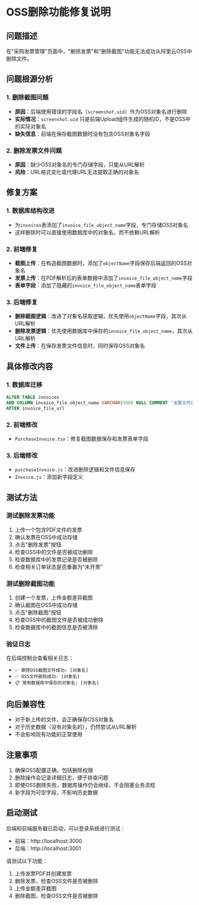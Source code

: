 # OSS删除功能修复说明

## 问题描述

在"采购发票管理"页面中，"删除发票"和"删除截图"功能无法成功从阿里云OSS中删除文件。

## 问题根源分析

### 1. 删除截图问题
- **原因**：后端使用错误的字段名（`screenshot.uid`）作为OSS对象名进行删除
- **实际情况**：`screenshot.uid` 只是前端Upload组件生成的随机ID，不是OSS中的实际对象名
- **缺失信息**：前端在保存截图数据时没有包含OSS对象名字段

### 2. 删除发票文件问题
- **原因**：缺少OSS对象名的专门存储字段，只能从URL解析
- **风险**：URL格式变化或代理URL无法提取正确的对象名

## 修复方案

### 1. 数据库结构改进
- 为`invoices`表添加了`invoice_file_object_name`字段，专门存储OSS对象名
- 这样删除时可以直接使用数据库中的对象名，而不依赖URL解析

### 2. 前端修复
- **截图上传**：在构造截图数据时，添加了`objectName`字段保存后端返回的OSS对象名
- **发票上传**：在PDF解析后的表单数据中添加了`invoice_file_object_name`字段
- **表单字段**：添加了隐藏的`invoice_file_object_name`表单字段

### 3. 后端修复
- **删除截图逻辑**：改进了对象名获取逻辑，优先使用`objectName`字段，其次从URL解析
- **删除发票逻辑**：优先使用数据库中保存的`invoice_file_object_name`，其次从URL解析
- **文件上传**：在保存发票文件信息时，同时保存OSS对象名

## 具体修改内容

### 1. 数据库迁移
```sql
ALTER TABLE invoices 
ADD COLUMN invoice_file_object_name VARCHAR(500) NULL COMMENT '发票文件OSS对象名称' 
AFTER invoice_file_url
```

### 2. 前端修改
- `PurchaseInvoice.tsx`：修复截图数据保存和发票表单字段

### 3. 后端修改
- `purchaseInvoice.js`：改进删除逻辑和文件信息保存
- `Invoice.js`：添加新字段定义

## 测试方法

### 测试删除发票功能
1. 上传一个包含PDF文件的发票
2. 确认发票在OSS中成功存储
3. 点击"删除发票"按钮
4. 检查OSS中的文件是否被成功删除
5. 检查数据库中的发票记录是否被删除
6. 检查相关订单状态是否重置为"未开票"

### 测试删除截图功能
1. 创建一个发票，上传金额差异截图
2. 确认截图在OSS中成功存储
3. 点击"删除截图"按钮
4. 检查OSS中的截图文件是否被成功删除
5. 检查数据库中的截图信息是否被清除

### 验证日志
在后端控制台查看相关日志：
- `✅ 删除OSS截图文件成功: [对象名]`
- `✅ OSS文件删除成功: [对象名]`
- `📋 使用数据库中保存的对象名: [对象名]`

## 向后兼容性

- 对于新上传的文件，会正确保存OSS对象名
- 对于历史数据（没有对象名的），仍然尝试从URL解析
- 不会影响现有功能的正常使用

## 注意事项

1. 确保OSS配置正确，包括删除权限
2. 删除操作会记录详细日志，便于排查问题
3. 即使OSS删除失败，数据库操作仍会继续，不会阻塞业务流程
4. 新字段为可空字段，不影响历史数据

## 启动测试

后端和前端服务器已启动，可以登录系统进行测试：
- 前端：http://localhost:3000
- 后端：http://localhost:3001

请测试以下功能：
1. 上传发票PDF并创建发票
2. 删除发票，检查OSS文件是否被删除
3. 上传金额差异截图
4. 删除截图，检查OSS文件是否被删除 